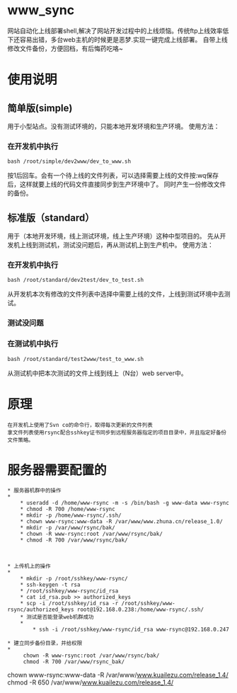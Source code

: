 # www_sync
网站自动化上线部署shell,解决了网站开发过程中的上线烦恼。传统ftp上线效率低下还容易出错，多台web主机的时候更是恶梦.实现一键完成上线部署。
自带上线修改文件备份，方便回档，有后悔药吃咯~

# 使用说明

## 简单版(simple)
用于小型站点。没有测试环境的，只能本地开发环境和生产环境。
使用方法：
### 在开发机中执行
	bash /root/simple/dev2www/dev_to_www.sh
按1后回车。会有一个待上线的文件列表，可以选择需要上线的文件按:wq保存后，这样就要上线的代码文件直接同步到生产环境中了。
同时产生一份修改文件的备份。
## 标准版（standard）
用于（本地开发环境，线上测试环境，线上生产环境）这种中型项目的。
先从开发机上线到测试机，测试没问题后，再从测试机上到生产机中。
使用方法：
### 在开发机中执行
	bash /root/standard/dev2test/dev_to_test.sh 
从开发机本次有修改的文件列表中选择中需要上线的文件，上线到测试环境中去测试。
### 测试没问题
### 在测试机中执行
	bash /root/standard/test2www/test_to_www.sh 
从测试机中把本次测试的文件上线到线上（N台）web server中。

# 原理
	在开发机上使用了Svn co的命令行，取得每次更新的文件列表
	拿文件列表使用rsync配合sshkey证书同步到远程服务器指定的项目目录中，并且指定好备份文件策略。

# 服务器需要配置的

	* 服务器机群中的操作
	* 
		* useradd -d /home/www-rsync -m -s /bin/bash -g www-data www-rsync
		* chmod -R 700 /home/www-rsync
		* mkdir -p /home/www-rsync/.ssh/
		* chown www-rsync:www-data -R /var/www/www.zhuna.cn/release_1.0/
		* mkdir -p /var/www/rsync/bak/
		* chown -R www-rsync:root /var/www/rsync/bak/
		* chmod -R 700 /var/www/rsync/bak/



	* 上传机上的操作
	* 
		* mkdir -p /root/sshkey/www-rsync/
		* ssh-keygen -t rsa
		* /root/sshkey/www-rsync/id_rsa
		* cat id_rsa.pub >> authorized_keys
		* scp -i /root/sshkey/id_rsa -r /root/sshkey/www-rsync/authorized_keys root@192.168.0.238:/home/www-rsync/.ssh/
		* 测试是否能登录web机群成功
		* 
			* ssh -i /root/sshkey/www-rsync/id_rsa www-rsync@192.168.0.247

	* 建立同步备份目录，并给权限
	* 
		 chown -R www-rsync:root /var/www/rsync/bak/
		 chmod -R 700 /var/www/rsync_bak/








chown www-rsync:www-data -R /var/www/www.kuailezu.com/release_1.4/
chmod -R 650 /var/www/www.kuailezu.com/release_1.4/
